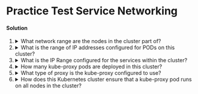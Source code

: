 # Practice Test Service Networking

 

#### Solution 

1. <details>
   <summary>What network range are the nodes in the cluster part of?</summary>

   ```
   kubectl get nodes -o wide
   ```

   Note the INTERNAL-IP column to derive:

   ```
   192.20.116.0/24
   ```
   </details>

2. <details>
   <summary>What is the range of IP addresses configured for PODs on this cluster?</summary>

   ```
   kubectl get pods -A -o wide
   ```

   From this list, exclude the static control plane pods like `kube-apiserver` as these run on the host network, not the pod network. From the remaining pods we can derive:

   ```
   10.244.0.0/16
   ```
   </details>

3. <details>
   <summary>What is the IP Range configured for the services within the cluster?</summary>

   ```
   kubectl get service -A
   ```

   Note the CLUSTER-IP column to derive:

   ```
   10.96.0.0/12
   ```
   </details>

4. <details>
   <summary>How many kube-proxy pods are deployed in this cluster?</summary>

   ```
   kubectl get pod -n kube-system | grep kube-proxy
   ```

   Count the results
   </details>

5. <details>
   <summary>What type of proxy is the kube-proxy configured to use?</summary>

   From the output of the above question, you have two kube-proxy pods, e.g.

   ```
   controlplane ~ kubectl get pod -n kube-system | grep kube-proxy
   kube-proxy-rtr8p                       1/1     Running   0             56m
   kube-proxy-t7w8f                       1/1     Running   0             56m
   ```

   Pick either and check its logs. The answer is there.

   ```
   k logs -n kube-system kube-proxy-rtr8p
   ```
   </details>

6. <details>
   <summary>How does this Kubernetes cluster ensure that a kube-proxy pod runs on all nodes in the cluster?</summary>

   ```
   kubectl get all -n kube-system
   ```

   From this, you can see that `kube-proxy` is a `daemonset`
   </details>


